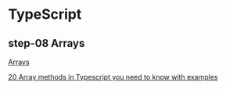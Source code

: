# TypeScript

## step-08 Arrays

[Arrays](https://www.typescriptlang.org/docs/handbook/2/everyday-types.html#arrays)

[20 Array methods in Typescript you need to know with examples](https://blog.canopas.com/typescript-array-methods-and-their-usages-daa8d498b4fd)
